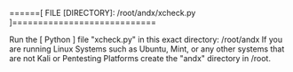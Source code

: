 
======[ FILE [DIRECTORY]: /root/andx/xcheck.py ]============================

Run the [ Python ] file "xcheck.py" in this exact directory: /root/andx
If you are running Linux Systems such as Ubuntu, Mint, or any other systems that are not Kali or Pentesting Platforms create the "andx" directory in /root.
